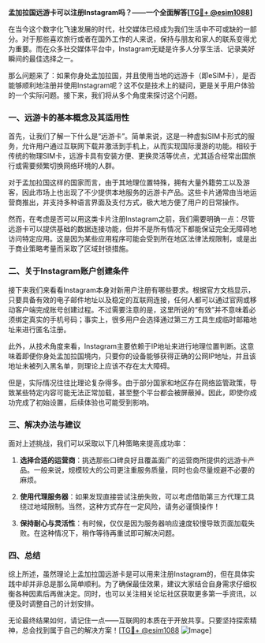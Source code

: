 **孟加拉国远游卡可以注册Instagram吗？——一个全面解答[[TG💪+ @esim1088](https://t.me/s/esim1088)]**

在当今这个数字化飞速发展的时代，社交媒体已经成为我们生活中不可或缺的一部分。对于那些喜欢旅行或者在国外工作的人来说，保持与朋友和家人的联系变得尤为重要。而在众多社交媒体平台中，Instagram无疑是许多人分享生活、记录美好瞬间的最佳选择之一。

那么问题来了：如果你身处孟加拉国，并且使用当地的远游卡（即eSIM卡），是否能够顺利地注册并使用Instagram呢？这不仅是技术上的疑问，更是关乎用户体验的一个实际问题。接下来，我们将从多个角度来探讨这个问题。

### 一、远游卡的基本概念及其适用性

首先，让我们了解一下什么是“远游卡”。简单来说，这是一种虚拟SIM卡形式的服务，允许用户通过互联网下载并激活到手机上，从而实现国际漫游的功能。相较于传统的物理SIM卡，远游卡具有安装方便、更换灵活等优点，尤其适合经常出国旅行或需要频繁切换网络环境的人群。

对于孟加拉国这样的国家而言，由于其地理位置特殊，拥有大量外籍劳工以及游客，因此市场上也出现了不少提供本地服务的远游卡产品。这些卡片通常由当地运营商推出，并支持多种语言界面及支付方式，极大地方便了用户的日常操作。

然而，在考虑是否可以用这类卡片注册Instagram之前，我们需要明确一点：尽管远游卡可以提供基础的数据连接功能，但并不是所有情况下都能保证完全无障碍地访问特定应用。这是因为某些应用程序可能会受到所在地区法律法规限制，或是出于商业策略考量而采取了区域封锁措施。

### 二、关于Instagram账户创建条件

接下来我们来看看Instagram本身对新用户注册有哪些要求。根据官方文档显示，只要具备有效的电子邮件地址以及稳定的互联网连接，任何人都可以通过官网或移动客户端完成账号创建过程。不过需要注意的是，这里所说的“有效”并不意味着必须绑定真实的手机号码；事实上，很多用户会选择通过第三方工具生成临时邮箱地址来进行匿名注册。

此外，从技术角度来看，Instagram主要依赖于IP地址来进行地理位置判断。这意味着即便你身处孟加拉国境内，只要你的设备能够获得正确的公网IP地址，并且该地址未被列入黑名单，则理论上应该不存在太大障碍。

但是，实际情况往往比理论复杂得多。由于部分国家和地区存在网络监管政策，导致某些特定内容可能无法正常加载，甚至整个平台都会被屏蔽掉。因此，即使你成功完成了初始设置，后续体验也可能受到影响。

### 三、解决办法与建议

面对上述挑战，我们可以采取以下几种策略来提高成功率：

1. **选择合适的运营商**：挑选那些口碑良好且覆盖面广的运营商所提供的远游卡产品。一般来说，规模较大的公司更注重服务质量，同时也会尽量规避不必要的麻烦。
   
2. **使用代理服务器**：如果发现直接尝试注册失败，可以考虑借助第三方代理工具绕过地域限制。当然，这种方式存在一定风险，请务必谨慎操作！

3. **保持耐心与灵活性**：有时候，仅仅是因为服务器响应速度较慢导致页面加载失败。在这种情况下，稍作等待再重试即可解决问题。

### 四、总结

综上所述，虽然理论上孟加拉国远游卡是可以用来注册Instagram的，但在具体实践中却并非总是那么简单顺利。为了确保最佳效果，建议大家结合自身需求仔细权衡各种因素后再做决定。同时，也可以关注相关论坛社区获取更多第一手资讯，以便及时调整自己的计划安排。

无论最终结果如何，请记住一点——互联网的本质在于开放共享。只要坚持探索精神，总会找到属于自己的解决方案！[[TG💪+ @esim1088](https://t.me/s/esim1088) ![Image](https://i.postimg.cc/4NQfJmqS/Snipaste-2025-05-13-00-14-12.png)]